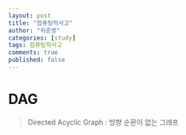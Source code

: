 ```yaml
---
layout: post
title: "컴퓨팅적사고"
author: "위준영"
categories: [study]
tags: 컴퓨팅적사고
comments: true
published: false
---
```


# DAG
> Directed Acyclic Graph : 방향 순환이 없는 그래프
